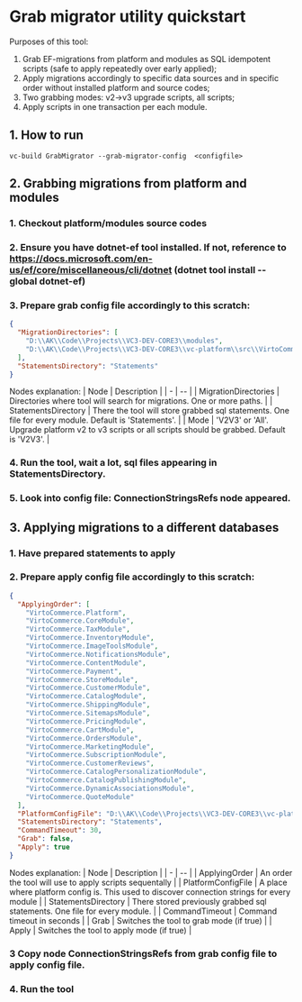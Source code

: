 # Grab migrator utility quickstart
Purposes of this tool:
1. Grab EF-migrations from platform and modules as SQL idempotent scripts (safe to apply repeatedly over early applied);
1. Apply migrations accordingly to specific data sources and in specific order without installed platform and source codes;
1. Two grabbing modes: v2->v3 upgrade scripts, all scripts;
1. Apply scripts in one transaction per each module.

## 1. How to run
```
vc-build GrabMigrator --grab-migrator-config  <configfile>
```

## 2. Grabbing migrations from platform and modules
### 1. Checkout platform/modules source codes
### 2. Ensure you have dotnet-ef tool installed. If not, reference to https://docs.microsoft.com/en-us/ef/core/miscellaneous/cli/dotnet  (dotnet tool install --global dotnet-ef)
### 3. Prepare grab config file accordingly to this scratch:
``` json
{
  "MigrationDirectories": [
    "D:\\AK\\Code\\Projects\\VC3-DEV-CORE3\\modules",
    "D:\\AK\\Code\\Projects\\VC3-DEV-CORE3\\vc-platform\\src\\VirtoCommerce.Platform.Data"
  ],
  "StatementsDirectory": "Statements"
}
```
Nodes explanation:
| Node | Description  |
| - | -- |
| MigrationDirectories | Directories where tool will search for migrations. One or more paths. |
| StatementsDirectory | There the tool will store grabbed sql statements. One file for every module. Default is 'Statements'. |
| Mode | 'V2V3' or 'All'. Upgrade platform v2 to v3 scripts or all scripts should be grabbed. Default is 'V2V3'. |
### 4. Run the tool, wait a lot, sql files appearing in StatementsDirectory.
### 5. Look into config file: ConnectionStringsRefs node appeared. 


## 3. Applying migrations to a different databases

### 1. Have prepared statements to apply
### 2. Prepare apply config file accordingly to this scratch:
``` json
{
  "ApplyingOrder": [
    "VirtoCommerce.Platform",
    "VirtoCommerce.CoreModule",
    "VirtoCommerce.TaxModule",
    "VirtoCommerce.InventoryModule",
    "VirtoCommerce.ImageToolsModule",
    "VirtoCommerce.NotificationsModule",
    "VirtoCommerce.ContentModule",
    "VirtoCommerce.Payment",
    "VirtoCommerce.StoreModule",
    "VirtoCommerce.CustomerModule",
    "VirtoCommerce.CatalogModule",
    "VirtoCommerce.ShippingModule",
    "VirtoCommerce.SitemapsModule",
    "VirtoCommerce.PricingModule",
    "VirtoCommerce.CartModule",
    "VirtoCommerce.OrdersModule",
    "VirtoCommerce.MarketingModule",
    "VirtoCommerce.SubscriptionModule",
    "VirtoCommerce.CustomerReviews",
    "VirtoCommerce.CatalogPersonalizationModule",
    "VirtoCommerce.CatalogPublishingModule",
    "VirtoCommerce.DynamicAssociationsModule",
    "VirtoCommerce.QuoteModule"
  ],
  "PlatformConfigFile": "D:\\AK\\Code\\Projects\\VC3-DEV-CORE3\\vc-platform\\src\\VirtoCommerce.Platform.Web\\appsettings.json",
  "StatementsDirectory": "Statements",
  "CommandTimeout": 30,
  "Grab": false,
  "Apply": true
}
```
Nodes explanation:
| Node | Description  |
| - | -- |
| ApplyingOrder | An order the tool will use to apply scripts sequentally |
| PlatformConfigFile | A place where platform config is. This used to discover connection strings for every module |
| StatementsDirectory | There stored previously grabbed sql statements. One file for every module. |
| CommandTimeout | Command timeout in seconds |
| Grab | Switches the tool to grab mode (if true) |
| Apply | Switches the tool to apply mode (if true) |

### 3 Copy node ConnectionStringsRefs from grab config file to apply config file.
### 4. Run the tool
